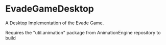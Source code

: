 # EvadeGameDesktop

A Desktop Implementation of the Evade Game.

Requires the "util.animation" package from AnimationEngine repository to build